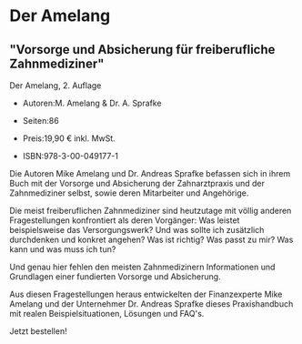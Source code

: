 # Der Amelang

## "Vorsorge und Absicherung für freiberufliche Zahnmediziner"

Der Amelang, 2. Auflage

- Autoren:M. Amelang & Dr. A. Sprafke

- Seiten:86

- Preis:19,90 € inkl. MwSt.

- ISBN:978-3-00-049177-1

Die Autoren Mike Amelang und Dr. Andreas Sprafke befassen sich in ihrem Buch mit der Vorsorge und Absicherung der Zahnarztpraxis und der Zahnmediziner selbst, sowie deren Mitarbeiter und Angehörige.

Die meist freiberuflichen Zahnmediziner sind heutzutage mit völlig anderen Fragestellungen konfrontiert als deren Vorgänger: Was leistet beispielsweise das Versorgungswerk? Und was sollte ich zusätzlich durchdenken und konkret angehen? Was ist richtig? Was passt zu mir? Was kann und was muss ich tun?

Und genau hier fehlen den meisten Zahnmedizinern Informationen und Grundlagen einer fundierten Vorsorge und Absicherung.

Aus diesen Fragestellungen heraus entwickelten der Finanzexperte Mike Amelang und der Unternehmer Dr. Andreas Sprafke dieses Praxishandbuch mit realen Beispielsituationen, Lösungen und FAQ's.

Jetzt bestellen!